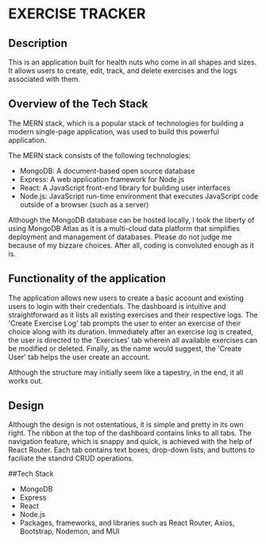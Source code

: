# EXERCISE TRACKER
## Description
This is an application built for health nuts who come in all shapes and sizes. It allows users to create, edit, track, and delete exercises and the logs associated with them.

## Overview of the Tech Stack
The MERN stack, which is a popular stack of technologies for building a modern single-page application, was used to build this powerful application.

The MERN stack consists of the following technologies:
  - MongoDB: A document-based open source database
  - Express: A web application framework for Node.js
  - React: A JavaScript front-end library for building user interfaces
  - Node.js: JavaScript run-time environment that executes JavaScript code outside of a browser (such as a server)
  
Although the MongoDB database can be hosted locally, I took the liberty of using MongoDB Atlas as it is a multi-cloud data platform that simplifies deployment and management of databases. Please do not judge me because of my bizzare choices. After all, coding is convoluted enough as it is.

## Functionality of the application
The application allows new users to create a basic account and existing users to login with their credentials. The dashboard is intuitive and straightforward as it lists all existing exercises and their respective logs. The 'Create Exercise Log' tab prompts the user to enter an exercise of their choice along with its duration. Immediately after an exercise log is created, the user is directed to the 'Exercises' tab wherein all available exercises can be modified or deleted. Finally, as the name would suggest, the 'Create User' tab helps the user create an account.

Although the structure may initially seem like a tapestry, in the end, it all works out.

## Design
Although the design is not ostentatious, it is simple and pretty in its own right. The ribbon at the top of the dashboard contains links to all tabs. The navigation feature, which is snappy and quick, is achieved with the help of React Router. Each tab contains text boxes, drop-down lists, and buttons to faciliate the standrd CRUD operations. 

##Tech Stack
- MongoDB
- Express
- React
- Node.js
- Packages, frameworks, and libraries such as React Router, Axios, Bootstrap, Nodemon, and MUI
